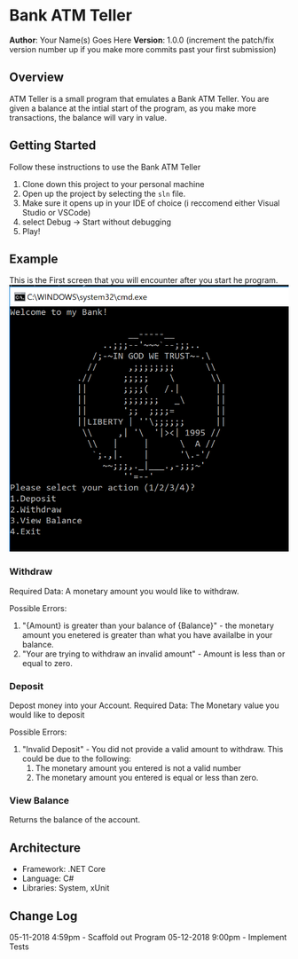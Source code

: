 # Bank ATM Teller

**Author**: Your Name(s) Goes Here
**Version**: 1.0.0 (increment the patch/fix version number up if you make more commits past your first submission)

## Overview
ATM Teller is a small program that emulates a Bank ATM Teller. You are given a balance at the intial start of the program, as 
you make more transactions, the balance will vary in value. 

## Getting Started

Follow these instructions to use the Bank ATM Teller

1. Clone down this project to your personal machine
2. Open up the project  by selecting the `sln` file. 
3. Make sure it opens up in your IDE of choice (i reccomend either Visual Studio or VSCode)
4. select Debug -> Start without debugging
5. Play!

## Example
This is the First screen that you will encounter after you start he program. 
![ATMShow](ATMImage.PNG)


### Withdraw
Required Data: A monetary amount you would like to withdraw. <br/>

Possible Errors:
1. "{Amount} is greater than your balance of {Balance}" - the monetary amount you enetered is greater than what you have availalbe in your balance.
2. "Your are trying to withdraw an invalid amount" - Amount is less than or equal to zero.

### Deposit
Depost money into your Account.
Required Data: The Monetary value you would like to deposit

Possible Errors:
1. "Invalid Deposit" - You did not provide a valid amount to withdraw. This could be due to the following:
	 1. The monetary amount you entered is not a valid number
	 2. The monetary amount you entered is equal or less than zero.

### View Balance
Returns the balance of the account.


## Architecture
<!-- Provide a detailed description of the application design. What technologies (languages, libraries, etc) you're using, and any other relevant design information. -->
- Framework: .NET Core 
- Language: C#
- Libraries: System, xUnit

## Change Log

05-11-2018 4:59pm - Scaffold out Program
05-12-2018 9:00pm - Implement Tests